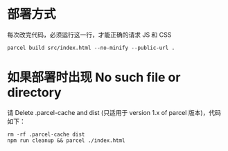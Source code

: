 # 部署方式
每次改完代码，必须运行这一行，才能正确的请求 JS 和 CSS

```
parcel build src/index.html --no-minify --public-url .
```
# 如果部署时出现 No such file or directory
请 Delete .parcel-cache and dist (只适用于 version 1.x of parcel 版本)，代码如下：
```
rm -rf .parcel-cache dist
npm run cleanup && parcel ./index.html
```

